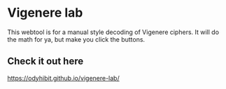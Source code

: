 # Vigenere lab

This webtool is for a manual style decoding of Vigenere ciphers. It will do the math for ya, but make you click the buttons.


## Check it out here
https://odyhibit.github.io/vigenere-lab/


